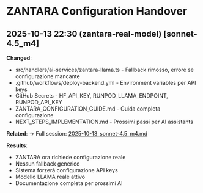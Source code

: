 # ZANTARA Configuration Handover

## 2025-10-13 22:30 (zantara-real-model) [sonnet-4.5_m4]

**Changed**:
- src/handlers/ai-services/zantara-llama.ts - Fallback rimosso, errore se configurazione mancante
- .github/workflows/deploy-backend.yml - Environment variables per API keys
- GitHub Secrets - HF_API_KEY, RUNPOD_LLAMA_ENDPOINT, RUNPOD_API_KEY
- ZANTARA_CONFIGURATION_GUIDE.md - Guida completa configurazione
- NEXT_STEPS_IMPLEMENTATION.md - Prossimi passi per AI assistants

**Related**:
→ Full session: [2025-10-13_sonnet-4.5_m4.md](#session-diary)

**Results**:
- ZANTARA ora richiede configurazione reale
- Nessun fallback generico
- Sistema forzerà configurazione API keys
- Modello LLAMA reale attivo
- Documentazione completa per prossimi AI

